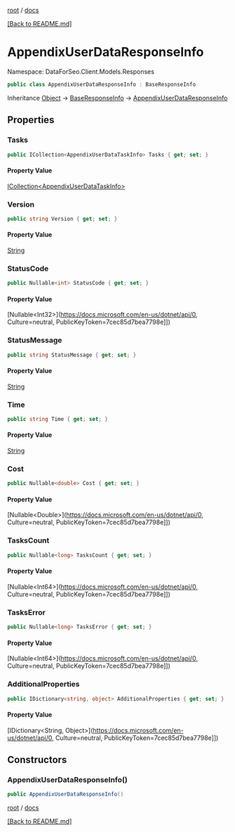 [root](./../ "root") / [docs](./ "docs")

[[Back to README.md]](./../README.md "[Back to README.md]")

# AppendixUserDataResponseInfo

Namespace: DataForSeo.Client.Models.Responses

```csharp
public class AppendixUserDataResponseInfo : BaseResponseInfo
```

Inheritance [Object](https://docs.microsoft.com/en-us/dotnet/api/Object) → [BaseResponseInfo](./BaseResponseInfo.md) → [AppendixUserDataResponseInfo](./AppendixUserDataResponseInfo.md)

## Properties

### **Tasks**

```csharp
public ICollection<AppendixUserDataTaskInfo> Tasks { get; set; }
```

#### Property Value

[ICollection&lt;AppendixUserDataTaskInfo&gt;](./AppendixUserDataTaskInfo.md)<br>

### **Version**

```csharp
public string Version { get; set; }
```

#### Property Value

[String](https://docs.microsoft.com/en-us/dotnet/api/String)<br>

### **StatusCode**

```csharp
public Nullable<int> StatusCode { get; set; }
```

#### Property Value

[Nullable&lt;Int32&gt;](https://docs.microsoft.com/en-us/dotnet/api/0, Culture=neutral, PublicKeyToken=7cec85d7bea7798e]])<br>

### **StatusMessage**

```csharp
public string StatusMessage { get; set; }
```

#### Property Value

[String](https://docs.microsoft.com/en-us/dotnet/api/String)<br>

### **Time**

```csharp
public string Time { get; set; }
```

#### Property Value

[String](https://docs.microsoft.com/en-us/dotnet/api/String)<br>

### **Cost**

```csharp
public Nullable<double> Cost { get; set; }
```

#### Property Value

[Nullable&lt;Double&gt;](https://docs.microsoft.com/en-us/dotnet/api/0, Culture=neutral, PublicKeyToken=7cec85d7bea7798e]])<br>

### **TasksCount**

```csharp
public Nullable<long> TasksCount { get; set; }
```

#### Property Value

[Nullable&lt;Int64&gt;](https://docs.microsoft.com/en-us/dotnet/api/0, Culture=neutral, PublicKeyToken=7cec85d7bea7798e]])<br>

### **TasksError**

```csharp
public Nullable<long> TasksError { get; set; }
```

#### Property Value

[Nullable&lt;Int64&gt;](https://docs.microsoft.com/en-us/dotnet/api/0, Culture=neutral, PublicKeyToken=7cec85d7bea7798e]])<br>

### **AdditionalProperties**

```csharp
public IDictionary<string, object> AdditionalProperties { get; set; }
```

#### Property Value

[IDictionary&lt;String, Object&gt;](https://docs.microsoft.com/en-us/dotnet/api/0, Culture=neutral, PublicKeyToken=7cec85d7bea7798e]])<br>

## Constructors

### **AppendixUserDataResponseInfo()**

```csharp
public AppendixUserDataResponseInfo()
```

[root](./../ "root") / [docs](./ "docs")

[[Back to README.md]](./../README.md "[Back to README.md]")